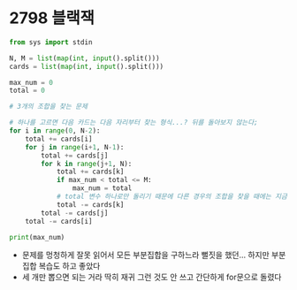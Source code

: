 # 2798 블랙잭

```python
from sys import stdin

N, M = list(map(int, input().split()))
cards = list(map(int, input().split()))

max_num = 0
total = 0

# 3개의 조합을 찾는 문제

# 하나를 고르면 다음 카드는 다음 자리부터 찾는 형식...? 뒤를 돌아보지 않는다;
for i in range(0, N-2):
    total += cards[i]
    for j in range(i+1, N-1):
        total += cards[j]
        for k in range(j+1, N):
            total += cards[k]
            if max_num < total <= M:
                max_num = total
            # total 변수 하나로만 돌리기 때문에 다른 경우의 조합을 찾을 때에는 지금 더했던 거 빼주고
            total -= cards[k]
        total -= cards[j]
    total -= cards[i]

print(max_num)

```

* 문제를 멍청하게 잘못 읽어서 모든 부분집합을 구하느라 뻘짓을 했던... 하지만 부분집합 복습도 하고 좋았다
* 세 개만 뽑으면 되는 거라 딱히 재귀 그런 것도 안 쓰고 간단하게 for문으로 돌렸다